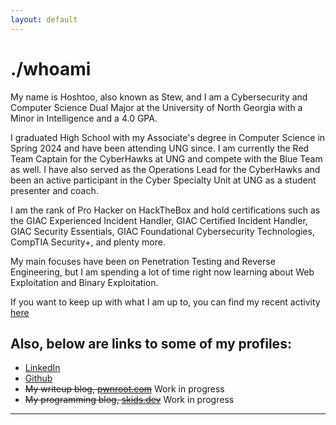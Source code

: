 ```yaml
---
layout: default
---
```


# ./whoami

My name is Hoshtoo, also known as Stew, and I am a Cybersecurity and Computer Science Dual Major at the University of North Georgia with a Minor in Intelligence and a 4.0 GPA. 

I graduated High School with my Associate's degree in Computer Science in Spring 2024 and have been attending UNG since. I am currently the Red Team Captain for the CyberHawks at UNG and compete with the Blue Team as well. I have also served as the Operations Lead for the CyberHawks and been an active participant in the Cyber Specialty Unit at UNG as a student presenter and coach. 

I am the rank of Pro Hacker on HackTheBox and hold certifications such as the GIAC Experienced Incident Handler, GIAC Certified Incident Handler, GIAC Security Essentials, GIAC Foundational Cybersecurity Technologies, CompTIA Security+, and plenty more. 

My main focuses have been on Penetration Testing and Reverse Engineering, but I am spending a lot of time right now learning about Web Exploitation and Binary Exploitation. 

If you want to keep up with what I am up to, you can find my recent activity [here](./activity)

## Also, below are links to some of my profiles:
* [LinkedIn](https://www.linkedin.com/in/stewart-cates-80403a186)
* [Github](https://github.com/Hoshtoo)
* ~~My writeup blog, [pwnroot.com](https://pwnroot.com)~~ Work in progress
* ~~My programming blog, [skids.dev](https://skids.dev)~~ Work in progress

* * *
